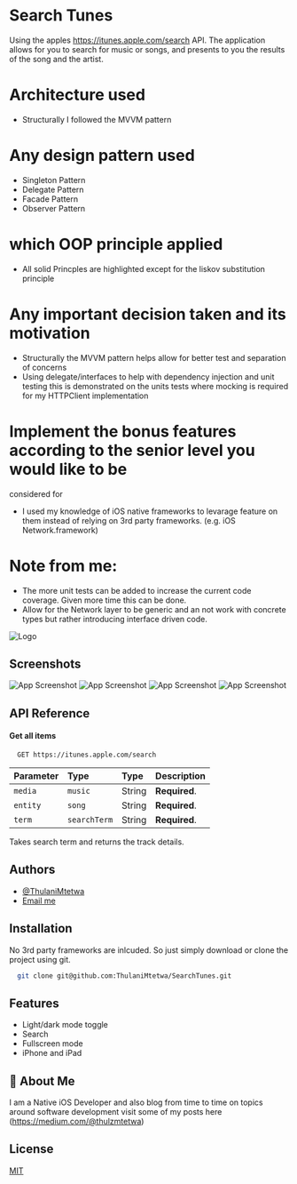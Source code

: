 
# Search Tunes

Using the apples https://itunes.apple.com/search API. The application allows for you to 
search for music or songs, and presents to you the results of the song and the artist.

# Architecture used
- Structurally I followed the MVVM pattern

# Any design pattern used
- Singleton Pattern
- Delegate Pattern
- Facade Pattern
- Observer Pattern

# which OOP principle applied
- All solid Princples are highlighted except for the liskov substitution principle

# Any important decision taken and its motivation
- Structurally the MVVM pattern helps allow for better test and separation of concerns
- Using delegate/interfaces to help with dependency injection and unit testing this is demonstrated on the units tests where mocking is required for my HTTPClient implementation

# Implement the bonus features according to the senior level you would like to be
considered for

- I used my knowledge of iOS native frameworks to levarage feature on them instead of relying on 3rd party frameworks. (e.g. iOS Network.framework)

# Note from me:
- The more unit tests can be added to increase the current code coverage. Given more time this can be done.
- Allow for the Network layer to be generic and an not work with concrete types but rather introducing interface driven code.


![Logo](SearchTunes/Resources/App%20Screenshots/appstore.png)


## Screenshots

![App Screenshot](SearchTunes/Resources/App%20Screenshots/screenshotFour.png)
![App Screenshot](SearchTunes/Resources/App%20Screenshots/screenshotThree.png)
![App Screenshot](SearchTunes/Resources/App%20Screenshots/screenshotTwo.png)
![App Screenshot](SearchTunes/Resources/App%20Screenshots/screenshotOne.png)


## API Reference

#### Get all items

```http
  GET https://itunes.apple.com/search
```

| Parameter | Type     | Type     | Description                |
| :-------- | :------- | :------- |:------------------------- |
| `media` | `music` |     String        | **Required**. |
| `entity` | `song` |       String      |**Required**. |
| `term` | `searchTerm` |      String   | **Required**. |

Takes search term and returns the track details.


## Authors

- [@ThulaniMtetwa](https://github.com/ThulaniMtetwa)
- [Email me](mailTo:thulanimtetwa@gmail.com)
## Installation

No 3rd party frameworks are inlcuded. So just simply download or clone the project using
git.

```bash
  git clone git@github.com:ThulaniMtetwa/SearchTunes.git
```
    
## Features

- Light/dark mode toggle
- Search
- Fullscreen mode
- iPhone and iPad


## 🚀 About Me
I am a Native iOS Developer and also blog from time to time on topics around software development visit some of my posts here (https://medium.com/@thulzmtetwa)


## License

[MIT](https://choosealicense.com/licenses/mit/)

